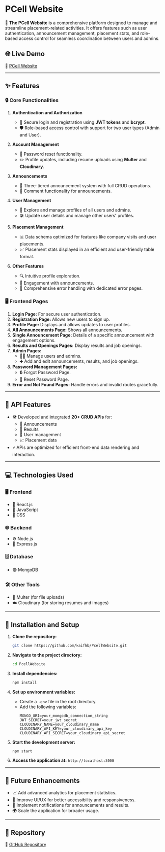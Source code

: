 # PCell Website

🌟 **The PCell Website** is a comprehensive platform designed to manage and streamline placement-related activities. It offers features such as user authentication, announcement management, placement stats, and role-based access control for seamless coordination between users and admins.

## 🌐 Live Demo

🔗 [PCell Website](https://pcell-frontend-deploy-iok8.vercel.app/)

---

## ✨ Features

### 🔒 Core Functionalities
1. **Authentication and Authorization**
   - 🔑 Secure login and registration using **JWT tokens** and **bcrypt**.
   - 🛡️ Role-based access control with support for two user types (Admin and User).

2. **Account Management**
   - 🔄 Password reset functionality.
   - ✏️ Profile updates, including resume uploads using **Multer** and **Cloudinary**.

3. **Announcements**
   - 📢 Three-tiered announcement system with full CRUD operations.
   - 💬 Comment functionality for announcements.

4. **User Management**
   - 👥 Explore and manage profiles of all users and admins.
   - 🛠️ Update user details and manage other users' profiles.

5. **Placement Management**
   - 📊 Data schema optimized for features like company visits and user placements.
   - 📈 Placement stats displayed in an efficient and user-friendly table format.

6. **Other Features**
   - 🔍 Intuitive profile exploration.
   - 📝 Engagement with announcements.
   - 🚨 Comprehensive error handling with dedicated error pages.

### 🖥️ Frontend Pages
1. **Login Page:** For secure user authentication.
2. **Registration Page:** Allows new users to sign up.
3. **Profile Page:** Displays and allows updates to user profiles.
4. **All Announcements Page:** Shows all announcements.
5. **Single Announcement Page:** Details of a specific announcement with engagement options.
6. **Results and Openings Pages:** Display results and job openings.
7. **Admin Pages:**
   - 👨‍💻 Manage users and admins.
   - ➕ Add and edit announcements, results, and job openings.
8. **Password Management Pages:**
   - 🔒 Forgot Password Page.
   - 🔑 Reset Password Page.
9. **Error and Not Found Pages:** Handle errors and invalid routes gracefully.

---

## 📡 API Features

- 🛠️ Developed and integrated **20+ CRUD APIs** for:
  - 📢 Announcements
  - 📜 Results
  - 👥 User management
  - 📈 Placement data
- ⚡ APIs are optimized for efficient front-end data rendering and interaction.

---

## 💻 Technologies Used

### 🖥️ Frontend
- 🌟 React.js
- 🎨 JavaScript
- 💅 CSS

### 🌐 Backend
- ⚙️ Node.js
- 🧩 Express.js

### 🗄️ Database
- 🟢 MongoDB

### 🛠️ Other Tools
- 📂 Multer (for file uploads)
- ☁️ Cloudinary (for storing resumes and images)

---

## 🚀 Installation and Setup

1. **Clone the repository:**
   ```bash
   git clone https://github.com/kaifhb/PcellWebsite.git
   ```

2. **Navigate to the project directory:**
   ```bash
   cd PcellWebsite
   ```

3. **Install dependencies:**
   ```bash
   npm install
   ```

4. **Set up environment variables:**
   - Create a `.env` file in the root directory.
   - Add the following variables:
     ```
     MONGO_URI=your_mongodb_connection_string
     JWT_SECRET=your_jwt_secret
     CLOUDINARY_NAME=your_cloudinary_name
     CLOUDINARY_API_KEY=your_cloudinary_api_key
     CLOUDINARY_API_SECRET=your_cloudinary_api_secret
     ```

5. **Start the development server:**
   ```bash
   npm start
   ```

6. **Access the application at:** `http://localhost:3000`

---

## 🔮 Future Enhancements

- 📈 Add advanced analytics for placement statistics.
- 🎨 Improve UI/UX for better accessibility and responsiveness.
- 🔔 Implement notifications for announcements and results.
- 🌍 Scale the application for broader usage.

---

## 📂 Repository

🔗 [GitHub Repository](https://github.com/kaifhb/PcellWebsite)
